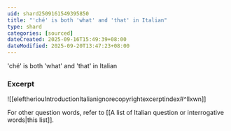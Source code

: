 ```yaml
---
uid: shard2509161549395850
title: "'ché' is both 'what' and 'that' in Italian"
type: shard
categories: [sourced]
dateCreated: 2025-09-16T15:49:39+08:00
dateModified: 2025-09-20T13:47:23+08:00
---
```

'ché' is both 'what' and 'that' in Italian
### Excerpt
![[eleftheriouIntroductionItalianignorecopyrightexcerptindex#^llxwn]]

For other question words, refer to [[A list of Italian question or interrogative words|this list]]. 